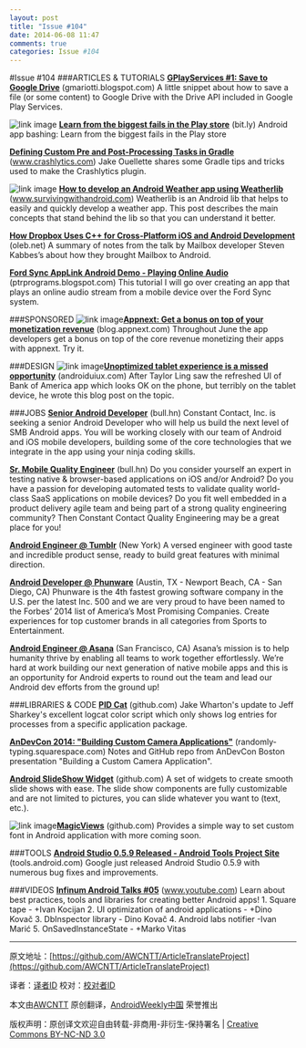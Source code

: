 ```yaml
---
layout: post
title: "Issue #104"
date: 2014-06-08 11:47
comments: true
categories: Issue #104
---
```


#Issue #104
###ARTICLES & TUTORIALS
[**GPlayServices #1: Save to Google Drive**](http://gmariotti.blogspot.com/2014/05/gplayservices-1-save-to-google-drive.html) (gmariotti.blogspot.com)
A little snippet about how to save a file (or some content) to Google Drive with the Drive API included in Google Play Services.
 
![ link image	 	](http://awcntt-article-image.qiniudn.com/issue104_square_Bildschirmfoto_2014-06-01_um_15.59.50.png) [**Learn from the biggest fails in the Play store**](http://bit.ly/andbigfails) (bit.ly)
Android app bashing: Learn from the biggest fails in the Play store
 
[**Defining Custom Pre and Post-Processing Tasks in Gradle**](http://www.crashlytics.com/blog/defining-custom-pre-and-post-processing-tasks-in-gradle/) (www.crashlytics.com)
Jake Ouellette shares some Gradle tips and tricks used to make the Crashlytics plugin.
 
![ link image	 	](http://awcntt-article-image.qiniudn.com/issue104_square_Bildschirmfoto_2014-06-01_um_16.01.58.png) [**How to develop an Android Weather app using Weatherlib**](http://www.survivingwithandroid.com/2014/05/how-to-develop-android-weather-app.html) (www.survivingwithandroid.com)
Weatherlib is an Android lib that helps to easily and quickly develop a weather app. This post describes the main concepts that stand behind the lib so that you can understand it better.
 
[**How Dropbox Uses C++ for Cross-Platform iOS and Android Development**](http://oleb.net/blog/2014/05/how-dropbox-uses-cplusplus-cross-platform-development/) (oleb.net)
A summary of notes from the talk by Mailbox developer Steven Kabbesʼs about how they brought Mailbox to Android.
 
[**Ford Sync AppLink Android Demo - Playing Online Audio**](http://ptrprograms.blogspot.com/2014/05/ford-sync-applink-android-demo-playing.html) (ptrprograms.blogspot.com)
This tutorial I will go over creating an app that plays an online audio stream from a mobile device over the Ford Sync system.
 
###SPONSORED
![ link image	 	 ](http://awcntt-article-image.qiniudn.com/issue104_square_Bildschirmfoto_2014-06-01_um_16.02.34.png)[**Appnext: Get a bonus on top of your monetization revenue**](http://blog.appnext.com/?ref=adrw/2014/06/01/june-bonuses-are-here-get-500-on-top-of-your-monetization-revenue/) (blog.appnext.com)
Throughout June the app developers get a bonus on top of the core revenue monetizing their apps with appnext. Try it.
 
###DESIGN
![ link image	 	 ](http://awcntt-article-image.qiniudn.com/issue104_square_Bildschirmfoto_2014-06-01_um_16.04.05.png)[**Unoptimized tablet experience is a missed opportunity**](http://androiduiux.com/2014/05/30/unoptimized-tablet-experience/) (androiduiux.com)
After Taylor Ling saw the refreshed UI of Bank of America app which looks OK on the phone, but terribly on the tablet device, he wrote this blog post on the topic.
 
###JOBS
[**Senior Android Developer**](http://bull.hn/l/212X1/) (bull.hn)
Constant Contact, Inc. is seeking a senior Android Developer who will help us build the next level of SMB Android apps. You will be working closely with our team of Android and iOS mobile developers, building some of the core technologies that we integrate in the app using your ninja coding skills.
 
[**Sr. Mobile Quality Engineer**](http://bull.hn/l/212X0/) (bull.hn)
Do you consider yourself an expert in testing native & browser-based applications on iOS and/or Android? Do you have a passion for developing automated tests to validate quality world-class SaaS applications on mobile devices? Do you fit well embedded in a product delivery agile team and being part of a strong quality engineering community? Then Constant Contact Quality Engineering may be a great place for you!
 
[**Android Engineer @ Tumblr**](http://www.jobscore.com/jobs2/tumblr/android-engineer/aVgT38MQ0r4RdviGakNqq7?ref=rss&sid=68) (New York)
A versed engineer with good taste and incredible product sense, ready to build great features with minimal direction.
 
[**Android Developer @ Phunware**](http://www.phunware.com/company/careers/current-openings/) (Austin, TX - Newport Beach, CA - San Diego, CA)
Phunware is the 4th fastest growing software company in the U.S. per the latest Inc. 500 and we are very proud to have been named to the Forbes’ 2014 list of America’s Most Promising Companies. Create experiences for top customer brands in all categories from Sports to Entertainment.
 
[**Android Engineer @ Asana**](https://asana.com/jobs/software-engineer-mobile) (San Francisco, CA)
Asana’s mission is to help humanity thrive by enabling all teams to work together effortlessly. We’re hard at work building our next generation of native mobile apps and this is an opportunity for Android experts to round out the team and lead our Android dev efforts from the ground up!
 
###LIBRARIES & CODE
[**PID Cat**](https://github.com/JakeWharton/pidcat) (github.com)
Jake Wharton's update to Jeff Sharkey's excellent logcat color script which only shows log entries for processes from a specific application package.
 
[**AnDevCon 2014: "Building Custom Camera Applications"**](https://randomly-typing.squarespace.com/blog/2014/5/31/presentation-from-andevcon-2014) (randomly-typing.squarespace.com)
Notes and GitHub repo from AnDevCon Boston presentation "Building a Custom Camera Application".
 
[**Android SlideShow Widget**](https://github.com/marvinlabs/android-slideshow-widget) (github.com)
A set of widgets to create smooth slide shows with ease. The slide show components are fully customizable and are not limited to pictures, you can slide whatever you want to (text, etc.).
 
![ link image	 	 ](http://awcntt-article-image.qiniudn.com/issue104_square_Bildschirmfoto_2014-06-01_um_16.04.51.png)[**MagicViews**](https://github.com/ikocijan/MagicViews) (github.com)
Provides a simple way to set custom font in Android application with more coming soon.
 
###TOOLS
[**Android Studio 0.5.9 Released - Android Tools Project Site**](http://tools.android.com/recent/androidstudio059released) (tools.android.com)
Google just released Android Studio 0.5.9 with numerous bug fixes and improvements.
 
###VIDEOS
[**Infinum Android Talks #05**](https://www.youtube.com/watch?v=PS-4VZi750s) (www.youtube.com)
Learn about best practices, tools and libraries for creating better Android apps! 1. Square tape - +Ivan Kocijan  2. UI optimization of android applications - +Dino Kovač  3. DbInspector library - Dino Kovač 4. Android labs notifier -Ivan Marić 5. OnSavedInstanceState - +Marko Vitas 


---

原文地址：[https://github.com/AWCNTT/ArticleTranslateProject](https://github.com/AWCNTT/ArticleTranslateProject)

译者：[译者ID](https://github.com/译者ID) 校对：[校对者ID](https://github.com/校对者ID)

本文由[AWCNTT](https://github.com/AWCNTT) 原创翻译，[AndroidWeekly中国](http://www.androidweekly.cn/) 荣誉推出

版权声明：原创译文欢迎自由转载-非商用-非衍生-保持署名 | [Creative Commons BY-NC-ND 3.0](http://creativecommons.org/licenses/by-nc-nd/3.0/deed.zh)